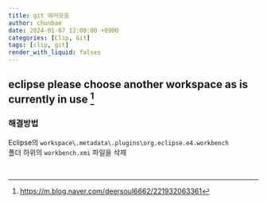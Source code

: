 ```yaml
---
title: git 에러모음
author: chunbae
date: 2024-01-07 12:00:00 +0900
categories: [Clip, Git]
tags: [clip, git]
render_with_liquid: falses
---
```


## eclipse please choose another workspace as is currently in use [^link1]

### 해결방법

Eclipse의 `workspace\.metadata\.plugins\org.eclipse.e4.workbench` <br>
폴더 하위의 `workbench.xmi` 파일을 삭제

<br>

[^link1]: https://m.blog.naver.com/deersoul6662/221932063361